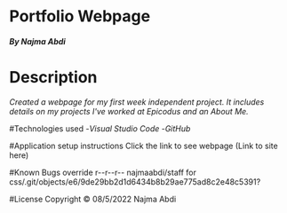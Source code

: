 # **Portfolio Webpage**
##### By Najma Abdi

# Description

  *Created a webpage for my first week independent project. It includes details on my projects I've worked at Epicodus and an About Me.*

#Technologies used
  -*Visual Studio Code*
  -*GitHub*

#Application setup instructions
Click the link to see webpage
(Link to site here)

#Known Bugs
override r--r--r-- najmaabdi/staff for css/.git/objects/e6/9de29bb2d1d6434b8b29ae775ad8c2e48c5391?

#License
Copyright &copy; 08/5/2022 Najma Abdi